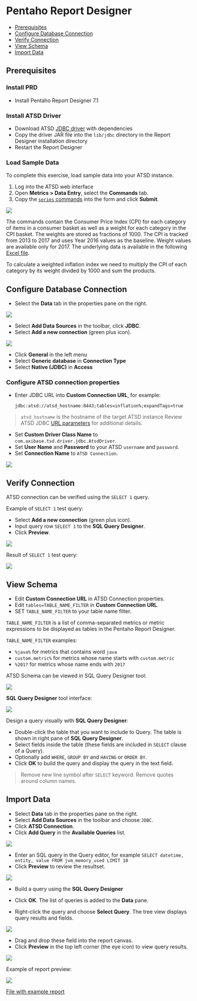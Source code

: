 # Pentaho Report Designer

* [Prerequisites](#prerequisites)
* [Configure Database Connection](#configure-database-connection)
* [Verify Connection](#verify-connection)
* [View Schema](#view-schema)
* [Import Data](#import-data)

## Prerequisites

### Install PRD

* Install Pentaho Report Designer 7.1

### Install ATSD Driver

* Download ATSD [JDBC driver](https://github.com/axibase/atsd-jdbc/releases) with dependencies
* Copy the driver JAR file into the `lib/jdbc` directory in the Report Designer installation directory
* Restart the Report Designer

### Load Sample Data

To complete this exercise, load sample data into your ATSD instance.

1. Log into the ATSD web interface
2. Open **Metrics > Data Entry**, select the **Commands** tab.
3. Copy the [`series` commands](./resources/commands.txt) into the form and click **Submit**.

![](./resources/metrics_entry.png)

The commands contain the Consumer Price Index (CPI) for each category of items in a consumer basket as well as a weight for each category in the CPI basket. The weights are stored as fractions of 1000. The CPI is tracked from 2013 to 2017 and uses Year 2016 values as the baseline. Weight values are available only for 2017. The underlying data is available in the following [Excel file](./resources/eng_e02.xls).

To calculate a weighted inflation index we need to multiply the CPI of each category by its weight divided by 1000 and sum the products.

## Configure Database Connection

* Select the **Data** tab in the properties pane on the right.

![](./resources/data_pane.png)

* Select **Add Data Sources** in the toolbar, click **JDBC**.
* Select **Add a new connection** (green plus icon).

![](./resources/new_connection.png)

* Click **General** in the left menu
* Select **Generic database** in **Connection Type**
* Select **Native (JDBC)** in **Access**

### Configure ATSD connection properties

* Enter JDBC URL into **Custom Connection URL**, for example:

  `jdbc:atsd://atsd_hostname:8443;tables=inflation%;expandTags=true`

> `atsd_hostname` is the hostname of the target ATSD instance
> Review ATSD JDBC [URL parameters](https://github.com/axibase/atsd-jdbc/blob/master/README.md) for additional details.

* Set **Custom Driver Class Name** to `com.axibase.tsd.driver.jdbc.AtsdDriver`.
* Set **User Name** and **Password** to your ATSD `username` and `password`.
* Set **Connection Name** to `ATSD Connection`.

![](./resources/atsd_connection.png)

## Verify Connection

ATSD connection can be verified using the `SELECT 1` query.

Example of `SELECT 1` test query:

* Select **Add a new connection** (green plus icon).
* Input query row `SELECT 1` to the **SQL Query Designer**.
* Click **Preview**.

![](./resources/select_1.png)

Result of `SELECT 1` test query:

![](./resources/select_1_preview.png)

## View Schema

* Edit **Custom Connection URL** in ATSD Connection properties.
* Edit `tables=TABLE_NAME_FILTER` in **Custom Connection URL**.
* SET `TABLE_NAME_FILTER` to your table name filter.

`TABLE_NAME_FILTER` is a list of comma-separated metrics or metric expressions to be displayed as tables in the Pentaho Report Designer.

`TABLE_NAME_FILTER` examples:

* `%java%` for metrics that contains word `java`
* `custom.metric%` for metrics whose name starts with `custom.metric`
* `%2017` for metrics whose name ends with `2017`

ATSD Schema can be viewed in SQL Query Designer tool:

![](./resources/query_text.png)

**SQL Query Designer** tool interface:

![](./resources/sql_query_designer.png)

Design a query visually with **SQL Query Designer**:

* Double-click the table that you want to include to Query. The table is shown in right pane of **SQL Query Designer**.
* Select fields inside the table (these fields are included in `SELECT` clause of a Query).
* Optionally add `WHERE`, `GROUP BY` and `HAVING` or `ORDER BY`.
* Click **OK** to build the query and display the query in the text field.
> Remove new line symbol after `SELECT` keyword.
> Remove quotes around column names.

## Import Data

* Select **Data** tab in the properties pane on the right.
* Select **Add Data Sources** in the toolbar and choose `JDBC`.
* Click **ATSD Connection**.
* Click **Add Query** in the **Available Queries** list.

![](./resources/add_query.png)

* Enter an SQL query in the Query editor, for example `SELECT datetime, entity, value FROM jvm_memory_used LIMIT 10`
* Click **Preview** to review the resultset.

![](./resources/preview.png)

* Build a query using the **SQL Query Designer**

* Click **OK**. The list of queries is added to the **Data** pane.
* Right-click the query and choose **Select Query**. The tree view displays query results and fields.

![](./resources/data_pane_updated.png)

* Drag and drop these field into the report canvas.
* Click **Preview** in the top left corner (the eye icon) to view query results.

![](./resources/report.png)

Example of report preview:

![](./resources/report_preview.png)

[File with example report](./resources/report.prpt)
